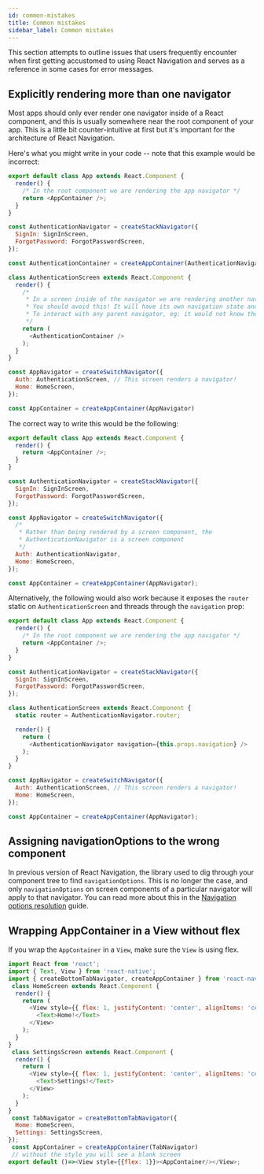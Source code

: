 ```yaml
---
id: common-mistakes
title: Common mistakes
sidebar_label: Common mistakes
---
```


This section attempts to outline issues that users frequently encounter when first getting accustomed to using React Navigation and serves as a reference in some cases for error messages.

## Explicitly rendering more than one navigator

Most apps should only ever render one navigator inside of a React component, and this is usually somewhere near the root component of your app. This is a little bit counter-intuitive at first but it's important for the architecture of React Navigation.

Here's what you might write in your code -- note that this example would be incorrect:

```javascript
export default class App extends React.Component {
  render() {
    /* In the root component we are rendering the app navigator */
    return <AppContainer />;
  }
}

const AuthenticationNavigator = createStackNavigator({
  SignIn: SignInScreen,
  ForgotPassword: ForgotPasswordScreen,
});

const AuthenticationContainer = createAppContainer(AuthenticationNavigator);

class AuthenticationScreen extends React.Component {
  render() {
    /*
     * In a screen inside of the navigator we are rendering another navigator
     * You should avoid this! It will have its own navigation state and be unable
     * To interact with any parent navigator, eg: it would not know the route "Home" exists
     */
    return (
      <AuthenticationContainer />
    );
  }
}

const AppNavigator = createSwitchNavigator({
  Auth: AuthenticationScreen, // This screen renders a navigator!
  Home: HomeScreen,
});

const AppContainer = createAppContainer(AppNavigator)
```

The correct way to write this would be the following:

```javascript
export default class App extends React.Component {
  render() {
    return <AppContainer />;
  }
}

const AuthenticationNavigator = createStackNavigator({
  SignIn: SignInScreen,
  ForgotPassword: ForgotPasswordScreen,
});

const AppNavigator = createSwitchNavigator({
  /*
   * Rather than being rendered by a screen component, the
   * AuthenticationNavigator is a screen component
   */
  Auth: AuthenticationNavigator,
  Home: HomeScreen,
});

const AppContainer = createAppContainer(AppNavigator);
```

Alternatively, the following would also work because it exposes the `router` static on `AuthenticationScreen` and threads through the `navigation` prop:

```javascript
export default class App extends React.Component {
  render() {
    /* In the root component we are rendering the app navigator */
    return <AppContainer />;
  }
}

const AuthenticationNavigator = createStackNavigator({
  SignIn: SignInScreen,
  ForgotPassword: ForgotPasswordScreen,
});

class AuthenticationScreen extends React.Component {
  static router = AuthenticationNavigator.router;

  render() {
    return (
      <AuthenticationNavigator navigation={this.props.navigation} />
    );
  }
}

const AppNavigator = createSwitchNavigator({
  Auth: AuthenticationScreen, // This screen renders a navigator!
  Home: HomeScreen,
});

const AppContainer = createAppContainer(AppNavigator);
```

## Assigning navigationOptions to the wrong component

In previous version of React Navigation, the library used to dig through your component tree to find `navigationOptions`. This is no longer the case, and only `navigationOptions` on screen components of a particular navigator will apply to that navigator. You can read more about this in the [Navigation options resolution](navigation-options-resolution.md) guide.

## Wrapping AppContainer in a View without flex

 If you wrap the `AppContainer` in a `View`, make sure the `View` is using flex.

```javascript
import React from 'react';
import { Text, View } from 'react-native';
import { createBottomTabNavigator, createAppContainer } from 'react-navigation';
 class HomeScreen extends React.Component {
  render() {
    return (
      <View style={{ flex: 1, justifyContent: 'center', alignItems: 'center' }}>
        <Text>Home!</Text>
      </View>
    );
  }
}
 class SettingsScreen extends React.Component {
  render() {
    return (
      <View style={{ flex: 1, justifyContent: 'center', alignItems: 'center' }}>
        <Text>Settings!</Text>
      </View>
    );
  }
}
 const TabNavigator = createBottomTabNavigator({
  Home: HomeScreen,
  Settings: SettingsScreen,
});
 const AppContainer = createAppContainer(TabNavigator)
 // without the style you will see a blank screen
export default ()=><View style={{flex: 1}}><AppContainer/></View>;
```
